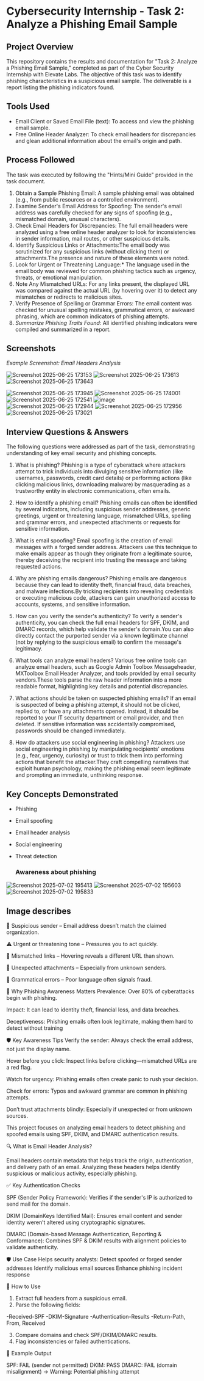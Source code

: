 # Cybersecurity Internship - Task 2: Analyze a Phishing Email Sample

## Project Overview

This repository contains the results and documentation for "Task 2: Analyze a Phishing Email Sample," completed as part of the Cyber Security Internship with Elevate Labs. The objective of this task was to identify phishing characteristics in a suspicious email sample. The deliverable is a report listing the phishing indicators found.

## Tools Used

* Email Client or Saved Email File (text): To access and view the phishing email sample.
* Free Online Header Analyzer: To check email headers for discrepancies and glean additional information about the email's origin and path.

## Process Followed

The task was executed by following the "Hints/Mini Guide" provided in the task document.

1.  Obtain a Sample Phishing Email: A sample phishing email was obtained (e.g., from public resources or a controlled environment).
2.  Examine Sender's Email Address for Spoofing: The sender's email address was carefully checked for any signs of spoofing (e.g., mismatched domain, unusual characters).
3.  Check Email Headers for Discrepancies: The full email headers were analyzed using a free online header analyzer to look for inconsistencies in sender information, mail routes, or other suspicious details.
4.  Identify Suspicious Links or Attachments:The email body was scrutinized for any suspicious links (without clicking them) or attachments.The presence and nature of these elements were noted.
5.  Look for Urgent or Threatening Language:* The language used in the email body was reviewed for common phishing tactics such as urgency, threats, or emotional manipulation.
6.  Note Any Mismatched URLs: For any links present, the displayed URL was compared against the actual URL (by hovering over it) to detect any mismatches or redirects to malicious sites.
7.  Verify Presence of Spelling or Grammar Errors: The email content was checked for unusual spelling mistakes, grammatical errors, or awkward phrasing, which are common indicators of phishing attempts.
8.  *Summarize Phishing Traits Found:* All identified phishing indicators were compiled and summarized in a report.

## Screenshots

*Example Screenshot: Email Headers Analysis*

![Screenshot 2025-06-25 173153](https://github.com/user-attachments/assets/e88e0843-4454-443f-b620-7c6a96c937f8)
![Screenshot 2025-06-25 173613](https://github.com/user-attachments/assets/b4059e3b-668a-4d41-90c2-ed68c4599736)
![Screenshot 2025-06-25 173643](https://github.com/user-attachments/assets/5046f207-5307-431f-8b8c-44f4c081ead6)

![Screenshot 2025-06-25 173945](https://github.com/user-attachments/assets/6837b287-11a6-4be4-9764-0b36e530a79e)
![Screenshot 2025-06-25 174001](https://github.com/user-attachments/assets/6a1ed6c4-ae4b-4933-a42b-dd94aa70f511)
![Screenshot 2025-06-25 172541](https://github.com/user-attachments/assets/5d7634a6-06fd-401c-99a3-309d6eaab315)
![image](https://github.com/user-attachments/assets/ab579f8d-7a83-43c5-98e2-2f1ac5d2354a)
![Screenshot 2025-06-25 172944](https://github.com/user-attachments/assets/0d6b26fc-9d88-452a-934e-882e0ad343c5)
![Screenshot 2025-06-25 172956](https://github.com/user-attachments/assets/f7e939a3-1f9e-4110-b8fd-f6f59616223b)
![Screenshot 2025-06-25 173021](https://github.com/user-attachments/assets/62fcfee5-9ac1-4b1d-ba24-497e119a61bc)


## Interview Questions & Answers

The following questions were addressed as part of the task, demonstrating understanding of key email security and phishing concepts.

1.  What is phishing?
          Phishing is a type of cyberattack where attackers attempt to trick individuals into divulging sensitive information (like usernames, passwords, credit card details) or performing actions (like clicking malicious links, downloading malware) by masquerading as a trustworthy entity in electronic communications, often emails.

2.  How to identify a phishing email?
        Phishing emails can often be identified by several indicators, including suspicious sender addresses, generic greetings, urgent or threatening language, mismatched URLs, spelling and grammar errors, and unexpected attachments or requests for sensitive information.

3.  What is email spoofing?
    Email spoofing is the creation of email messages with a forged sender address. Attackers use this technique to make emails appear as though they originate from a legitimate source, thereby deceiving the recipient into trusting the message and taking requested actions.

4.  Why are phishing emails dangerous?
          Phishing emails are dangerous because they can lead to identity theft, financial fraud, data breaches, and malware infections.By tricking recipients into revealing credentials or executing malicious code, attackers can gain unauthorized access to accounts, systems, and sensitive information.

5.  How can you verify the sender's authenticity?
        To verify a sender's authenticity, you can check the full email headers for SPF, DKIM, and DMARC records, which help validate the sender's domain.You can also directly contact the purported sender via a known legitimate channel (not by replying to the suspicious email) to confirm the message's legitimacy.

6.  What tools can analyze email headers?
        Various free online tools can analyze email headers, such as Google Admin Toolbox Messageheader, MXToolbox Email Header Analyzer, and tools provided by email security vendors.These tools parse the raw header information into a more readable format, highlighting key details and potential discrepancies.

7.  What actions should be taken on suspected phishing emails?
      If an email is suspected of being a phishing attempt, it should not be clicked, replied to, or have any attachments opened. Instead, it should be reported to your IT security department or email provider, and then deleted. If sensitive information was accidentally compromised, passwords should be changed immediately.

8.  How do attackers use social engineering in phishing?
    Attackers use social engineering in phishing by manipulating recipients' emotions (e.g., fear, urgency, curiosity) or trust to trick them into performing actions that benefit the attacker.They craft compelling narratives that exploit human psychology, making the phishing email seem legitimate and prompting an immediate, unthinking response.

## Key Concepts Demonstrated

* Phishing
* Email spoofing
* Email header analysis
* Social engineering
* Threat detection

  ### Awareness about phishing
![Screenshot 2025-07-02 195413](https://github.com/user-attachments/assets/67d0aefe-29dc-4300-bf27-731dbf057f46)
![Screenshot 2025-07-02 195603](https://github.com/user-attachments/assets/cbc44bf2-2091-42ef-8a22-bfdd1c296ac2)
![Screenshot 2025-07-02 195833](https://github.com/user-attachments/assets/f1444a76-3f08-42d8-9634-17669bf0e3e3)
## Image describes
📧 Suspicious sender – Email address doesn’t match the claimed organization.

⚠️ Urgent or threatening tone – Pressures you to act quickly.

🔗 Mismatched links – Hovering reveals a different URL than shown.

📎 Unexpected attachments – Especially from unknown senders.

🧾 Grammatical errors – Poor language often signals fraud.

🚨 Why Phishing Awareness Matters
Prevalence: Over 80% of cyberattacks begin with phishing.

Impact: It can lead to identity theft, financial loss, and data breaches.

Deceptiveness: Phishing emails often look legitimate, making them hard to detect without training

🛡️ Key Awareness Tips
Verify the sender: Always check the email address, not just the display name.

Hover before you click: Inspect links before clicking—mismatched URLs are a red flag.

Watch for urgency: Phishing emails often create panic to rush your decision.

Check for errors: Typos and awkward grammar are common in phishing attempts.

Don’t trust attachments blindly: Especially if unexpected or from unknown sources.

This project focuses on analyzing email headers to detect phishing and spoofed emails using SPF, DKIM, and DMARC authentication results.

🔍 What is Email Header Analysis?

Email headers contain metadata that helps track the origin, authentication, and delivery path of an email. Analyzing these headers helps identify suspicious or malicious activity, especially phishing.

✅ Key Authentication Checks

SPF (Sender Policy Framework):
Verifies if the sender's IP is authorized to send mail for the domain.

DKIM (DomainKeys Identified Mail):
Ensures email content and sender identity weren’t altered using cryptographic signatures.

DMARC (Domain-based Message Authentication, Reporting & Conformance):
Combines SPF & DKIM results with alignment policies to validate authenticity.


🛡 Use Case
Helps security analysts:
Detect spoofed or forged sender addresses
Identify malicious email sources
Enhance phishing incident response

📂 How to Use
1. Extract full headers from a suspicious email.
2. Parse the following fields:

  -Received-SPF
  -DKIM-Signature
  -Authentication-Results
  -Return-Path, From, Received

3. Compare domains and check SPF/DKIM/DMARC results.
4. Flag inconsistencies or failed authentications.

📌 Example Output

SPF: FAIL (sender not permitted)
DKIM: PASS
DMARC: FAIL (domain misalignment)
→ Warning: Potential phishing attempt
